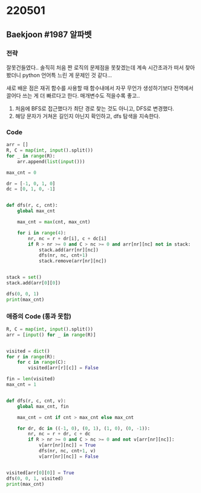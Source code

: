 # 220501



## Baekjoon #1987 알파벳



### 전략

잘못건들였다.. 솔직히 처음 짠 로직의 문제점을 못찾겠는데 계속 시간초과가 떠서 찾아봤더니 python 언어특 느린 게 문제인 것 같다...

새로 배운 점은 재귀 함수를 사용할 때 함수내에서 자꾸 무언가 생성하기보다 전역에서 끌어다 쓰는 게 더 빠르다고 한다. 매개변수도 적을수록 좋고..

1. 처음에 BFS로 접근했다가 최단 경로 찾는 것도 아니고, DFS로 변경했다.
2. 해당 문자가 거쳐온 길인지 아닌지 확인하고, dfs 탐색을 지속한다.



### Code

```python
arr = []
R, C = map(int, input().split())
for _ in range(R):
    arr.append(list(input()))

max_cnt = 0

dr = [-1, 0, 1, 0]
dc = [0, 1, 0, -1]


def dfs(r, c, cnt):
    global max_cnt

    max_cnt = max(cnt, max_cnt)

    for i in range(4):
        nr, nc = r + dr[i], c + dc[i]
        if R > nr >= 0 and C > nc >= 0 and arr[nr][nc] not in stack:
            stack.add(arr[nr][nc])
            dfs(nr, nc, cnt+1)
            stack.remove(arr[nr][nc])


stack = set()
stack.add(arr[0][0])

dfs(0, 0, 1)
print(max_cnt)

```





### 애증의 Code (통과 못함)

```python
R, C = map(int, input().split())
arr = [input() for _ in range(R)]


visited = dict()
for r in range(R):
    for c in range(C):
        visited[arr[r][c]] = False

fin = len(visited)
max_cnt = 1


def dfs(r, c, cnt, v):
    global max_cnt, fin

    max_cnt = cnt if cnt > max_cnt else max_cnt

    for dr, dc in ((-1, 0), (0, 1), (1, 0), (0, -1)):
        nr, nc = r + dr, c + dc
        if R > nr >= 0 and C > nc >= 0 and not v[arr[nr][nc]]:
            v[arr[nr][nc]] = True
            dfs(nr, nc, cnt+1, v)
            v[arr[nr][nc]] = False


visited[arr[0][0]] = True
dfs(0, 0, 1, visited)
print(max_cnt)

```

